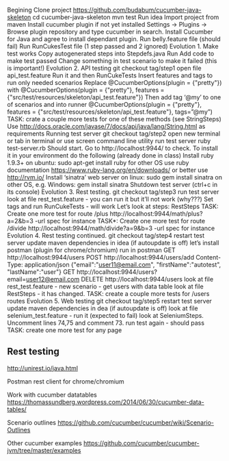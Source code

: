 Begining
Clone project
https://github.com/budabum/cucumber-java-skeleton 
cd cucumber-java-skeleton 
mvn test
Run idea
Import project from maven
Install cucumber plugin if not yet installed
Settings -> Plugins -> Browse plugin repository and type cucumber in search.
Install Cucumber for Java and agree to install dependant plugin.
Run belly.feature file (should fail)
Run RunCukesTest file (1 step passed and 2 ignored)
Evolution 1. Make test works
Copy autogenerated steps into Stepdefs.java
Run
Add code to make test passed
Change something in test scenario to make it failed (this is important!)
Evolution 2. API testing
git checkout tag/step1
open file api_test.feature
Run it and then RunCukeTests
Insert features and tags to run only needed scenarios
Replace
@CucumberOptions(plugin = {"pretty"})
with
@CucumberOptions(plugin = {"pretty"}, features = {"src/test/resources/skeleton/api_test.feature"})
Then add tag ‘@my’ to one of scenarios and into runner
@CucumberOptions(plugin = {"pretty"}, features = {"src/test/resources/skeleton/api_test.feature"}, tags=”@my”)
TASK: crate a couple more tests for one of these methods (see StringSteps)
Use http://docs.oracle.com/javase/7/docs/api/java/lang/String.html as requirements
Running test server
git checkout tag/step2
open new terminal or tab in terminal or use screen command line utility
run test server
ruby test-server.rb
Should start. Go to http://localhost:9944/ to check.
To install it in your environment do the following (already done in class)
Install ruby 1.9.3+
on ubuntu: sudo apt-get install ruby
for other OS use ruby documentation https://www.ruby-lang.org/en/downloads/ or better use http://rvm.io/ 
Install ‘sinatra’ web server
on linux: sudo gem install sinatra
on other OS, e.g. Windows:  gem install sinatra
Shutdown test server (ctrl+c in its console)
Evolution 3. Rest testing.
git checkout tag/step3
run test server
look at file rest_test.feature - you can run it but it’ll not work (why???)
Set tags and run RunCukeTests - will work
Let’s look at steps: RestSteps
TASK: Create one more test for route /plus
http://localhost:9944/math/plus?a=2&b=3 -url spec for instance
TASK*: Create one more test for route /divide
http://localhost:9944/math/divide?a=9&b=3 -url spec for instance
Evolution 4. Rest testing continued.
git checkout tag/step4
restart test server
update maven dependencies in idea (if autoupdate is off)
let’s install postman (plugin for chrome/chromium)
run in postman
GET http://localhost:9944/users 
POST http://localhost:9944/users/add 
Content-Type: application/json
{"email":"user11@email.com", "firstName":"autotest", "lastName":"user"}
GET http://localhost:9944/users?email=user12@email.com 
DELETE http://localhost:9944/users 
look at file rest_test.feature - new scenario - get users with data table
look at file RestSteps - it has changed.
TASK: create a couple more tests for /users routes
Evolution 5. Web testing
git checkout tag/step5
restart test server
update maven dependencies in dea (if autoupdate is off)
look at file selenium_test.feature - run it (expected to fail)
look at SeleniumSteps.
Uncomment lines 74,75 and comment 73.
run test again - should pass
TASK: create one more test for any page







Rest testing
---------------
http://unirest.io/java.html

Postman rest client for chrome/chromium

Work with cucumber datatables
https://thomassundberg.wordpress.com/2014/06/30/cucumber-data-tables/

Scenario outlines
https://github.com/cucumber/cucumber/wiki/Scenario-Outlines


Other cucumber examples
https://github.com/cucumber/cucumber-jvm/tree/master/examples




